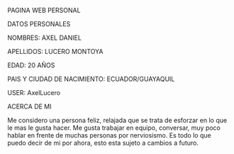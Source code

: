PAGINA WEB PERSONAL

DATOS PERSONALES

NOMBRES: AXEL DANIEL 

APELLIDOS: LUCERO MONTOYA

EDAD: 20 AÑOS

PAIS Y CIUDAD DE NACIMIENTO: ECUADOR/GUAYAQUIL

USER: AxelLucero

ACERCA DE MI

Me considero una persona feliz, relajada que se trata de esforzar en lo que le mas le gusta hacer. Me gusta trabajar en equipo, conversar, muy poco hablar en frente de muchas personas por nerviosismo. Es todo lo que puedo decir de mi por ahora, esto esta sujeto a cambios a futuro.
